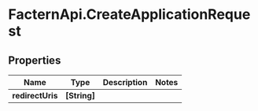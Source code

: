 # FacternApi.CreateApplicationRequest

## Properties
Name | Type | Description | Notes
------------ | ------------- | ------------- | -------------
**redirectUris** | **[String]** |  | 


